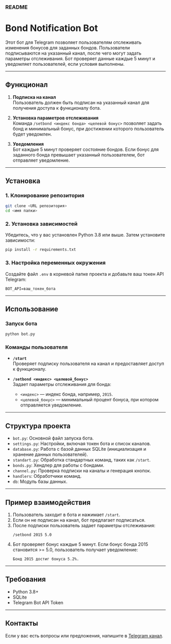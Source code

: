 ### README

# Bond Notification Bot

Этот бот для Telegram позволяет пользователям отслеживать изменения бонусов для заданных бондов. Пользователи подписываются на указанный канал, после чего могут задать параметры отслеживания. Бот проверяет данные каждые 5 минут и уведомляет пользователей, если условия выполнены.

---

## Функционал
1. **Подписка на канал**  
   Пользователь должен быть подписан на указанный канал для получения доступа к функционалу бота.
   
2. **Установка параметров отслеживания**  
   Команда `/setbond <индекс бонда> <целевой бонус>` позволяет задать бонд и минимальный бонус, при достижении которого пользователь будет уведомлен.

3. **Уведомления**  
   Бот каждые 5 минут проверяет состояние бондов. Если бонус для заданного бонда превышает указанный пользователем, бот отправляет уведомление.

---

## Установка

### 1. Клонирование репозитория
```bash
git clone <URL репозитория>
cd <имя папки>
```

### 2. Установка зависимостей
Убедитесь, что у вас установлен Python 3.8 или выше. Затем установите зависимости:
```bash
pip install -r requirements.txt
```

### 3. Настройка переменных окружения
Создайте файл `.env` в корневой папке проекта и добавьте ваш токен API Telegram:
```
BOT_API=ваш_токен_бота
```

---

## Использование

### Запуск бота
```bash
python bot.py
```

### Команды пользователя
- **`/start`**  
  Проверяет подписку пользователя на канал и предоставляет доступ к функционалу.
  
- **`/setbond <индекс> <целевой_бонус>`**  
  Задает параметры отслеживания для бонда:
  - `<индекс>` — индекс бонда, например, `2015`.
  - `<целевой_бонус>` — минимальный процент бонуса, при котором отправляется уведомление.

---

## Структура проекта

- `bot.py`: Основной файл запуска бота.
- `settings.py`: Настройки, включая токен бота и список каналов.
- `database.py`: Работа с базой данных SQLite (инициализация и хранение данных пользователей).
- `standart.py`: Обработка стандартных команд, таких как `/start`.
- `bonds.py`: Хендлер для работы с бондами.
- `channel.py`: Проверка подписки на каналы и генерация кнопок.
- `handlers`: Обработчики команд.
- `db`: Модуль базы данных.

---

## Пример взаимодействия

1. Пользователь заходит в бота и нажимает `/start`.
2. Если он не подписан на канал, бот предлагает подписаться.
3. После подписки пользователь задает параметры отслеживания:
   ```
   /setbond 2015 5.0
   ```
4. Бот проверяет бонус каждые 5 минут. Если бонус бонда 2015 становится >= 5.0, пользователь получает уведомление:
   ```
   Бонд 2015 достиг бонуса 5.2%.
   ```

---

## Требования

- Python 3.8+
- SQLite
- Telegram Bot API Token

---

## Контакты

Если у вас есть вопросы или предложения, напишите в [Telegram канал](https://t.me/g7team_ru).
